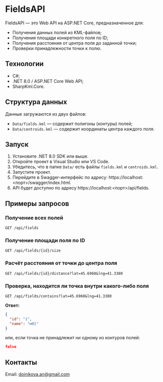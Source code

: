 ﻿# FieldsAPI

FieldsAPI — это Web API на ASP.NET Core, предназначенное для:

- Получения данных полей из KML-файлов;
- Получения площади конкретного поля по ID;
- Получения расстояния от центра поля до заданной точки;
- Проверки принадлежности точки к полю.

## Технологии

- C#;
- .NET 8.0 / ASP.NET Core Web API;
- SharpKml.Core.

## Структура данных

Данные загружаются из двух файлов:

- `Data/fields.kml` — содержит полигоны (контуры) полей;
- `Data/centroids.kml` — содержит координаты центра каждого поля.

## Запуск

1. Установите .NET 8.0 SDK или выше.
2. Откройте проект в Visual Studio или VS Code.
3. Убедитесь, что в папке `Data/` есть файлы `fields.kml` и `centroids.kml`.
4. Запустите проект.
5. Перейдите в Swagger-интерфейс по адресу: https://localhost:<порт>/swagger/index.html.
6. API будет доступно по адресу https://localhost:<порт>/api/fields.

## Примеры запросов

### Получение всех полей
```http
GET /api/fields
```

### Получение площади поля по ID
```http
GET /api/fields/{id}/size
```

### Расчёт расстояния от точки до центра поля
```http
GET /api/fields/{id}/distance?lat=45.6960&lng=41.3380
```

### Проверка, находится ли точка внутри какого-либо поля
```http
GET /api/fields/contains?lat=45.6960&lng=41.3380
```

**Ответ:**  
```json
{
  "id": "1",
  "name": "м01"
}
```

или, если точка не принадлежит ни одному из контуров полей:

```json
false
```

## Контакты

Email: doinikova.an@gmail.com
